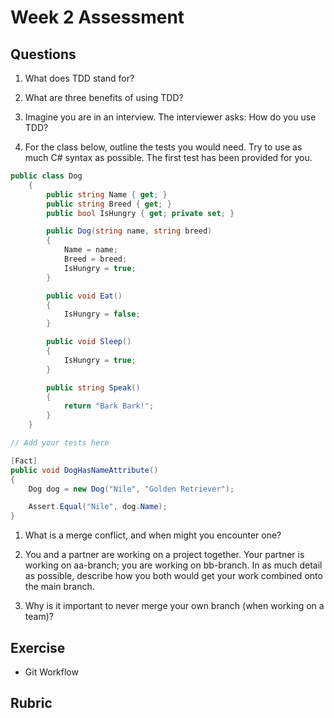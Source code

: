 # Week 2 Assessment

## Questions
1. What does TDD stand for?

1. What are three benefits of using TDD?

1. Imagine you are in an interview.  The interviewer asks: How do you use TDD?

1. For the class below, outline the tests you would need.  Try to use as much C# syntax as possible. The first test has been provided for you.
```c#
public class Dog
    {
        public string Name { get; }
        public string Breed { get; }
        public bool IsHungry { get; private set; }

        public Dog(string name, string breed)
        {
            Name = name;
            Breed = breed;
            IsHungry = true;
        }

        public void Eat()
        {
            IsHungry = false;
        }

        public void Sleep()
        {
            IsHungry = true;
        }

        public string Speak()
        {
            return "Bark Bark!";
        }
    }
```
```c#
// Add your tests here

[Fact]
public void DogHasNameAttribute()
{
    Dog dog = new Dog("Nile", "Golden Retriever");

    Assert.Equal("Nile", dog.Name);
}
```

1. What is a merge conflict, and when might you encounter one?

1. You and a partner are working on a project together.  Your partner is working on aa-branch; you are working on bb-branch.  In as much detail as possible, describe how you both would get your work combined onto the main branch.

1. Why is it important to never merge your own branch (when working on a team)?

## Exercise
* Git Workflow

## Rubric